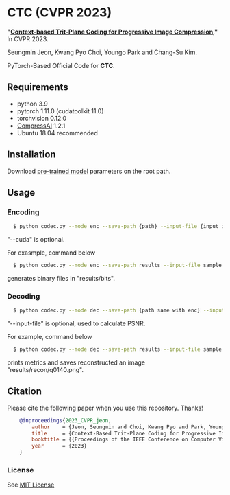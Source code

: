 # CTC (CVPR 2023)
**"[Context-based Trit-Plane Coding for Progressive Image Compression](https://arxiv.org/pdf/2303.05715.pdf),"** In CVPR 2023.

Seungmin Jeon, Kwang Pyo Choi, Youngo Park and Chang-Su Kim.

PyTorch-Based Official Code for **CTC**.

## Requirements
- python 3.9
- pytorch 1.11.0 (cudatoolkit 11.0)
- torchvision 0.12.0
- [CompressAI](https://github.com/InterDigitalInc/CompressAI) 1.2.1
- Ubuntu 18.04 recommended

## Installation
Download [pre-trained model](https://drive.google.com/file/d/1q0IyOnOcl9E9Y07viYjmLmj3FkA3ZDMT/view?usp=sharing) parameters on the root path.

## Usage
### Encoding
```bash
  $ python codec.py --mode enc --save-path {path} --input-file {input image file} --cuda
```
"--cuda" is optional.

For exasmple, command below
```bash
  $ python codec.py --mode enc --save-path results --input-file sample.png --cuda
```
generates binary files in "results/bits".

### Decoding
```bash
  $ python codec.py --mode dec --save-path {path same with enc} --input-file {original image file} --recon-level {int} --cuda
```
"--input-file" is optional, used to calculate PSNR.

For example, command below
```bash
  $ python codec.py --mode dec --save-path results --input-file sample.png --recon-level 140 --cuda
```
prints metrics and saves reconstructed an image "results/recon/q0140.png".

## Citation
Please cite the following paper when you use this repository. Thanks!
```bibtex
    @inproceedings{2023_CVPR_jeon,
        author    = {Jeon, Seungmin and Choi, Kwang Pyo and Park, Youngo and Kim, Chang-Su}, 
        title     = {Context-Based Trit-Plane Coding for Progressive Image Compression}, 
        booktitle = {{Proceedings of the IEEE Conference on Computer Vision and Pattern Recognition}},
        year      = {2023}
    }
```

### License
See [MIT License](https://github.com/seungminjeon-github/CTC/blob/master/LICENSE)
